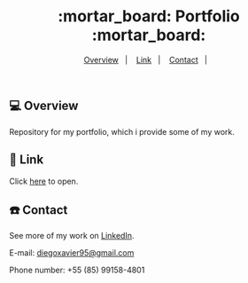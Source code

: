 <h1 align="center">
  :mortar_board: Portfolio :mortar_board:
</h1>

<p align="center">
<a href="#-projeto">Overview</a>&nbsp;&nbsp;&nbsp;|&nbsp;&nbsp;&nbsp;
  <a href="#rocket-tecnologias">Link</a>&nbsp;&nbsp;&nbsp;|&nbsp;&nbsp;&nbsp;  
  <a href="#-layout">Contact</a>&nbsp;&nbsp;&nbsp;|&nbsp;&nbsp;&nbsp;
</p>

<br>

## 💻 Overview

Repository for my portfolio, which i provide some of my work.


## :rocket: Link

Click [here](https://christyschott.github.io/portfolio.github.io/) to open.

## :telephone: Contact

See more of my work on [LinkedIn](https://www.linkedin.com/in/diego-xavier-a3998179/). 

E-mail: diegoxavier95@gmail.com

Phone number: +55 (85) 99158-4801
